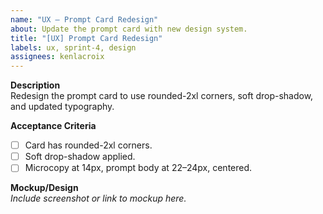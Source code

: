 ```yaml
---
name: "UX – Prompt Card Redesign"
about: Update the prompt card with new design system.
title: "[UX] Prompt Card Redesign"
labels: ux, sprint-4, design
assignees: kenlacroix
---
```


**Description**  
Redesign the prompt card to use rounded-2xl corners, soft drop-shadow, and updated typography.

**Acceptance Criteria**  
- [ ] Card has rounded-2xl corners.  
- [ ] Soft drop-shadow applied.  
- [ ] Microcopy at 14px, prompt body at 22–24px, centered.

**Mockup/Design**  
_Include screenshot or link to mockup here._
